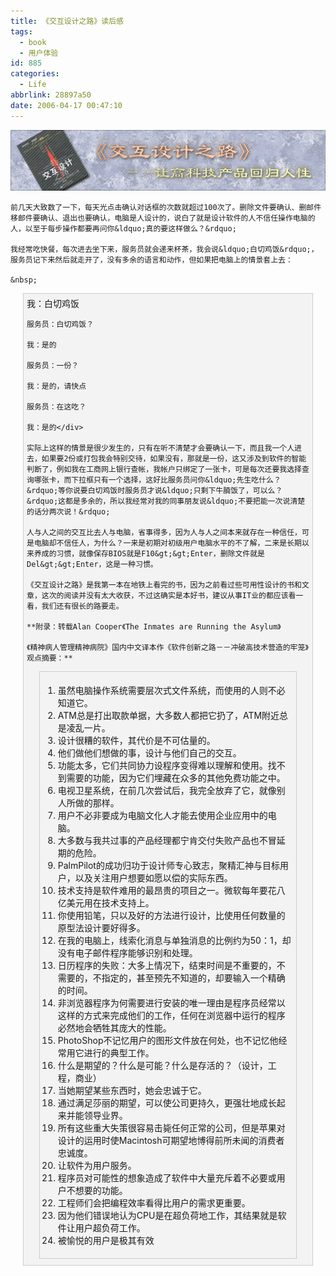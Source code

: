 ```yaml
---
title: 《交互设计之路》读后感
tags:
  - book
  - 用户体验
id: 885
categories:
  - Life
abbrlink: 28897a50
date: 2006-04-17 00:47:10
---
```


![](/images/2006/04/17_2006-4-417806527_12729.gif)

	前几天大致数了一下，每天光点击确认对话框的次数就超过100次了。删除文件要确认、删邮件移邮件要确认、退出也要确认，电脑是人设计的，说白了就是设计软件的人不信任操作电脑的人，以至于每步操作都要再问你&ldquo;真的要这样做么？&rdquo;

	我经常吃快餐，每次进去坐下来，服务员就会递来杯茶，我会说&ldquo;白切鸡饭&rdquo;，服务员记下来然后就走开了，没有多余的语言和动作，但如果把电脑上的情景套上去：

	&nbsp;

<div style="border: 1px solid rgb(204, 204, 204); margin: 5px 20px; padding: 5px; background: rgb(243, 243, 243) none repeat scroll 0%;">
	我：白切鸡饭

	服务员：白切鸡饭？

	我：是的

	服务员：一份？

	我：是的，请快点

	服务员：在这吃？

	我：是的</div>

	实际上这样的情景是很少发生的，只有在听不清楚才会要确认一下，而且我一个人进去，如果要2份或打包我会特别交待，如果没有，那就是一份，这又涉及到软件的智能判断了，例如我在工商网上银行查帐，我帐户只绑定了一张卡，可是每次还要我选择查询哪张卡，而下拉框只有一个选择，这好比服务员问你&ldquo;先生吃什么？&rdquo;等你说要白切鸡饭时服务员才说&ldquo;只剩下牛腩饭了，可以么？&rdquo;这都是多余的，所以我经常对我的同事朋友说&ldquo;不要把能一次说清楚的话分两次说！&rdquo;

	人与人之间的交互比去人与电脑，省事得多，因为人与人之间本来就存在一种信任，可是电脑却不信任人，为什么？一来是初期对初级用户电脑水平的不了解，二来是长期以来养成的习惯，就像保存BIOS就是F10&gt;&gt;Enter，删除文件就是Del&gt;&gt;Enter，这是一种习惯。

	《交互设计之路》是我第一本在地铁上看完的书，因为之前看过些可用性设计的书和文章，这次的阅读并没有太大收获，不过这确实是本好书，建议从事IT业的都应该看一看，我们还有很长的路要走。

	**附录：转载Alan Cooper《The Inmates are Running the Asylum》

	《精神病人管理精神病院》国内中文译本作《软件创新之路－－冲破高技术营造的牢笼》观点摘要：**

<div style="border: 1px solid rgb(204, 204, 204); margin: 5px 20px; padding: 5px; background: rgb(243, 243, 243) none repeat scroll 0%;">

1.  虽然电脑操作系统需要层次式文件系统，而使用的人则不必知道它。
2.  ATM总是打出取款单据，大多数人都把它扔了，ATM附近总是凌乱一片。
3.  设计很糟的软件，其代价是不可估量的。
4.  他们做他们想做的事，设计与他们自己的交互。
5.  功能太多，它们共同协力设程序变得难以理解和使用。找不到需要的功能，因为它们埋藏在众多的其他免费功能之中。
6.  电视卫星系统，在前几次尝试后，我完全放弃了它，就像别人所做的那样。
7.  用户不必非要成为电脑文化人才能去使用企业应用中的电脑。
8.  大多数与我共过事的产品经理都宁肯交付失败产品也不冒延期的危险。
9.  PalmPilot的成功归功于设计师专心致志，聚精汇神与目标用户，以及关注用户想要如愿以偿的实际东西。
10.  技术支持是软件难用的最昂贵的项目之一。微软每年要花八亿美元用在技术支持上。
11.  你使用铅笔，只以及好的方法进行设计，比使用任何数量的原型法设计要好得多。
12.  在我的电脑上，线索化消息与单独消息的比例约为50：1，却没有电子邮件程序能够识别和处理。
13.  日历程序的失败：大多上情况下，结束时间是不重要的，不需要的，不指定的，甚至预先不知道的，却要输入一个精确的时间。
14.  非浏览器程序为何需要进行安装的唯一理由是程序员经常以这样的方式来完成他们的工作，任何在浏览器中运行的程序必然地会牺牲其庞大的性能。
15.  PhotoShop不记忆用户的图形文件放在何处，也不记忆他经常用它进行的典型工作。
16.  什么是期望的？什么是可能？什么是存活的？（设计，工程，商业）
17.  当她期望某些东西时，她会忠诚于它。
18.  通过满足莎丽的期望，可以使公司更持久，更强壮地成长起来并能领导业界。
19.  所有这些重大失策很容易击毙任何正常的公司，但是苹果对设计的运用时使Macintosh可期望地博得前所未闻的消费者忠诚度。
20.  让软件为用户服务。
21.  程序员对可能性的想象造成了软件中大量充斥着不必要或用户不想要的功能。
22.  工程师们会把编程效率看得比用户的需求更重要。
23.  因为他们错误地认为CPU是在超负荷地工作，其结果就是软件让用户超负荷工作。
24.  被愉悦的用户是极其有效
</div>